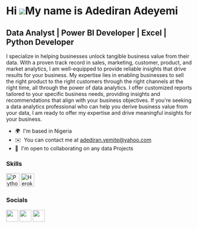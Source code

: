 Hi ![](https://user-images.githubusercontent.com/18350557/176309783-0785949b-9127-417c-8b55-ab5a4333674e.gif)My name is Adediran Adeyemi
========================================================================================================================================

Data Analyst | Power BI Developer | Excel | Python Developer 
------------------------------------------------

I specialize in helping businesses unlock tangible business value from their data. With a proven track record in sales, marketing, customer, product, and market analytics, I am well-equipped to provide reliable insights that drive results for your business. My expertise lies in enabling businesses to sell the right product to the right customers through the right channels at the right time, all through the power of data analytics. I offer customized reports tailored to your specific business needs, providing insights and recommendations that align with your business objectives. If you're seeking a data analytics professional who can help you derive business value from your data, I am ready to offer my expertise and drive meaningful insights for your business.

* 🌍  I'm based in Nigeria
* ✉️  You can contact me at [adediran.yemite@yahoo.com](mailto:adediran.yemite@yahoo.com)
* 🤝  I'm open to collaborating on any data Projects

### Skills


<p align="left">
<a href="https://www.python.org/" target="_blank" rel="noreferrer"><img src="https://raw.githubusercontent.com/danielcranney/readme-generator/main/public/icons/skills/python-colored.svg" width="36" height="36" alt="Python" /></a>
<a href="https://www.heroku.com/" target="_blank" rel="noreferrer"><img src="https://raw.githubusercontent.com/danielcranney/readme-generator/main/public/icons/skills/heroku-colored.svg" width="36" height="36" alt="Heroku" /></a>
</p>


### Socials

<p align="left"> <a href="https://www.github.com/Adeyemi0" target="_blank" rel="noreferrer"><img src="https://raw.githubusercontent.com/danielcranney/readme-generator/main/public/icons/socials/github.svg" width="32" height="32" /></a> <a href="https://www.linkedin.com/in/adediran-adeyemi-17103b114" target="_blank" rel="noreferrer"><img src="https://raw.githubusercontent.com/danielcranney/readme-generator/main/public/icons/socials/linkedin.svg" width="32" height="32" /></a> <a href="https://www.twitter.com/AdediranYemite" target="_blank" rel="noreferrer"><img src="https://raw.githubusercontent.com/danielcranney/readme-generator/main/public/icons/socials/twitter.svg" width="32" height="32" /></a></p>
